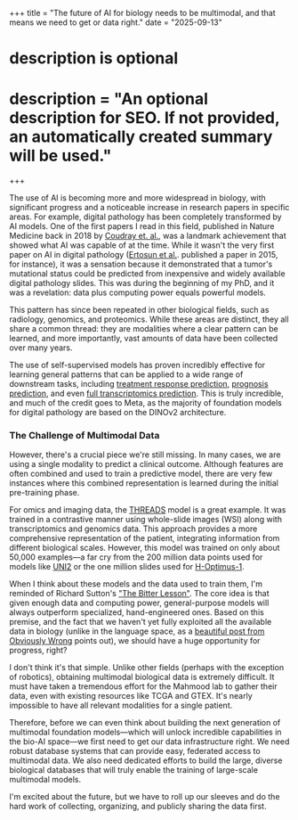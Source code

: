 +++
title = "The future of AI for biology needs to be multimodal, and that means we
need to get or data right."
date = "2025-09-13"

#
# description is optional
#
# description = "An optional description for SEO. If not provided, an automatically created summary will be used."

+++

The use of AI is becoming more and more widespread in biology, with significant progress and a noticeable increase in research papers in specific areas. For example, digital pathology has been completely transformed by AI models. One of the first papers I read in this field, published in Nature Medicine back in 2018 by [Coudray et. al.](https://www.nature.com/articles/s41591-018-0177-5), was a landmark achievement that showed what AI was capable of at the time. While it wasn't the very first paper on AI in digital pathology ([Ertosun et al.](https://pubmed.ncbi.nlm.nih.gov/26958289/). published a paper in 2015, for instance), it was a sensation because it demonstrated that a tumor's mutational status could be predicted from inexpensive and widely available digital pathology slides. This was during the beginning of my PhD, and it was a revelation: data plus computing power equals powerful models.

This pattern has since been repeated in other biological fields, such as radiology, genomics, and proteomics. While these areas are distinct, they all share a common thread: they are modalities where a clear pattern can be learned, and more importantly, vast amounts of data have been collected over many years.

The use of self-supervised models has proven incredibly effective for learning general patterns that can be applied to a wide range of downstream tasks, including [treatment response prediction](https://www.nature.com/articles/s41698-024-00765-w), [prognosis prediction](https://www.nature.com/articles/s41698-024-00731-6), and even [full transcriptomics prediction](https://www.nature.com/articles/s41467-024-54182-5). This is truly incredible, and much of the credit goes to Meta, as the majority of foundation models for digital pathology are based on the DINOv2 architecture.

### The Challenge of Multimodal Data

However, there's a crucial piece we're still missing. In many cases, we are using a single modality to predict a clinical outcome. Although features are often combined and used to train a predictive model, there are very few instances where this combined representation is learned during the initial pre-training phase.

For omics and imaging data, the [THREADS](https://arxiv.org/abs/2501.16652) model is a great example. It was trained in a contrastive manner using whole-slide images (WSI) along with transcriptomics and genomics data. This approach provides a more comprehensive representation of the patient, integrating information from different biological scales. However, this model was trained on only about 50,000 examples—a far cry from the 200 million data points used for models like [UNI2](https://huggingface.co/MahmoodLab/UNI2-h) or the one million slides used for [H-Optimus-1](https://huggingface.co/bioptimus/H-optimus-1).

When I think about these models and the data used to train them, I'm reminded of Richard Sutton's ["The Bitter Lesson"](http://www.incompleteideas.net/IncIdeas/BitterLesson.html). The core idea is that given enough data and computing power, general-purpose models will always outperform specialized, hand-engineered ones. Based on this premise, and the fact that we haven't yet fully exploited all the available data in biology (unlike in the language space, as a [beautiful post from Obviously Wrong]((https://obviouslywrong.substack.com/p/the-bitter-lesson-is-misunderstood)) points out), we should have a huge opportunity for progress, right?

I don't think it's that simple. Unlike other fields (perhaps with the exception of robotics), obtaining multimodal biological data is extremely difficult. It must have taken a tremendous effort for the Mahmood lab to gather their data, even with existing resources like TCGA and GTEX. It's nearly impossible to have all relevant modalities for a single patient.

Therefore, before we can even think about building the next generation of multimodal foundation models—which will unlock incredible capabilities in the bio-AI space—we first need to get our data infrastructure right. We need robust database systems that can provide easy, federated access to multimodal data. We also need dedicated efforts to build the large, diverse biological databases that will truly enable the training of large-scale multimodal models.

I'm excited about the future, but we have to roll up our sleeves and do the hard work of collecting, organizing, and publicly sharing the data first.


